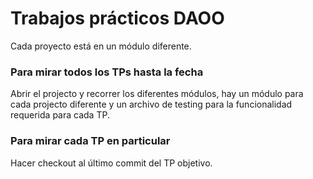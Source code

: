# Trabajos prácticos DAOO
Cada proyecto está en un módulo diferente.

### Para mirar todos los TPs hasta la fecha
Abrir el projecto y recorrer los diferentes módulos, hay un módulo para cada projecto diferente y un archivo de testing para la funcionalidad requerida para cada TP.

### Para mirar cada TP en particular
Hacer checkout al último commit del TP objetivo.
